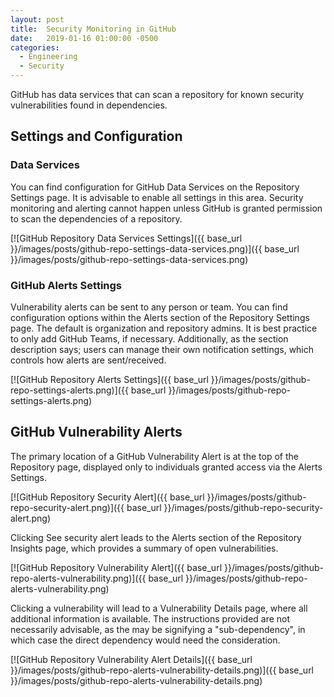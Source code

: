 ```yaml
---
layout: post
title:  Security Monitoring in GitHub
date:   2019-01-16 01:00:00 -0500
categories:
  - Engineering
  - Security
---
```


GitHub has data services that can scan a repository for known security vulnerabilities found in dependencies.

## Settings and Configuration

### Data Services

You can find configuration for GitHub Data Services on the Repository Settings page. It is advisable to enable all settings in this area. Security monitoring and alerting cannot happen unless GitHub is granted permission to scan the dependencies of a repository.

[![GitHub Repository Data Services Settings]({{ base_url }}/images/posts/github-repo-settings-data-services.png)]({{ base_url }}/images/posts/github-repo-settings-data-services.png)

### GitHub Alerts Settings

Vulnerability alerts can be sent to any person or team. You can find configuration options within the Alerts section of the Repository Settings page. The default is organization and repository admins. It is best practice to only add GitHub Teams, if necessary. Additionally, as the section description says; users can manage their own notification settings, which controls how alerts are sent/received.

[![GitHub Repository Alerts Settings]({{ base_url }}/images/posts/github-repo-settings-alerts.png)]({{ base_url }}/images/posts/github-repo-settings-alerts.png)

## GitHub Vulnerability Alerts

The primary location of a GitHub Vulnerability Alert is at the top of the Repository page, displayed only to individuals granted access via the Alerts Settings.

[![GitHub Repository Security Alert]({{ base_url }}/images/posts/github-repo-security-alert.png)]({{ base_url }}/images/posts/github-repo-security-alert.png)

Clicking See security alert leads to the Alerts section of the Repository Insights page, which provides a summary of open vulnerabilities.

[![GitHub Repository Vulnerability Alert]({{ base_url }}/images/posts/github-repo-alerts-vulnerability.png)]({{ base_url }}/images/posts/github-repo-alerts-vulnerability.png)

Clicking a vulnerability will lead to a Vulnerability Details page, where all additional information is available. The instructions provided are not necessarily advisable, as the may be signifying a "sub-dependency", in which case the direct dependency would need the consideration.

[![GitHub Repository Vulnerability Alert Details]({{ base_url }}/images/posts/github-repo-alerts-vulnerability-details.png)]({{ base_url }}/images/posts/github-repo-alerts-vulnerability-details.png)
